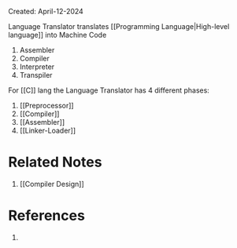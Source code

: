 Created: April-12-2024

Language Translator translates [[Programming Language|High-level language]] into Machine Code

1. Assembler
2. Compiler
3. Interpreter
4. Transpiler

For [[C]] lang the Language Translator has 4 different phases:

1. [[Preprocessor]]
2. [[Compiler]]
3. [[Assembler]]
4. [[Linker-Loader]]

# Related Notes

1. [[Compiler Design]]
# References

1. 
